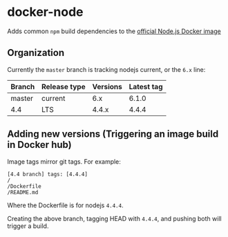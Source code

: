 # docker-node
Adds common `npm` build dependencies to the [official Node.js Docker image](https://hub.docker.com/r/library/node/)

## Organization
Currently the `master` branch is tracking nodejs current, or the `6.x` line:

| Branch | Release type | Versions | Latest tag |
| ------ | ------------ | -------- | ---------- |
| master | current      | 6.x      | 6.1.0      |
| 4.4    | LTS          | 4.4.x    | 4.4.4      |

## Adding new versions (Triggering an image build in Docker hub)
Image tags mirror git tags.  For example:

```
[4.4 branch] tags: [4.4.4]
/
/Dockerfile
/README.md
```
Where the Dockerfile is for nodejs `4.4.4`.

Creating the above branch, tagging HEAD with `4.4.4`, and pushing both will trigger a build.
